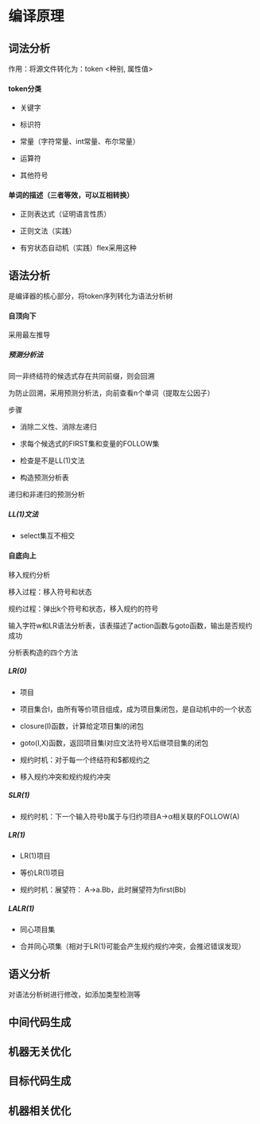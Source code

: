 # 编译原理




## 词法分析

作用：将源文件转化为：token <种别, 属性值>

#### token分类

+ 关键字

+ 标识符

+ 常量（字符常量、int常量、布尔常量）

+ 运算符

+ 其他符号

#### 单词的描述（三者等效，可以互相转换）

+ 正则表达式（证明语言性质）

+ 正则文法（实践）

+ 有穷状态自动机（实践）flex采用这种




## 语法分析

是编译器的核心部分，将token序列转化为语法分析树

#### 自顶向下

采用最左推导

##### 预测分析法

同一非终结符的候选式存在共同前缀，则会回溯

为防止回溯，采用预测分析法，向前查看n个单词（提取左公因子）

步骤

+ 消除二义性、消除左递归

+ 求每个候选式的FIRST集和变量的FOLLOW集

+ 检查是不是LL(1)文法

+ 构造预测分析表

递归和非递归的预测分析

##### LL(1)文法

+ select集互不相交

#### 自底向上

移入规约分析

移入过程：移入符号和状态

规约过程：弹出k个符号和状态，移入规约的符号

输入字符w和LR语法分析表，该表描述了action函数与goto函数，输出是否规约成功

分析表构造的四个方法

##### LR(0)

+ 项目

+ 项目集合I，由所有等价项目组成，成为项目集闭包，是自动机中的一个状态

+ closure(I)函数，计算给定项目集I的闭包

+ goto(I,X)函数，返回项目集I对应文法符号X后继项目集的闭包

+ 规约时机：对于每一个终结符和$都规约之

+ 移入规约冲突和规约规约冲突

##### SLR(1)

+ 规约时机：下一个输入符号b属于与归约项目A→α相关联的FOLLOW(A)

##### LR(1)

+ LR(1)项目

+ 等价LR(1)项目

+ 规约时机：展望符： A->a.Bb，此时展望符为first(Bb)

##### LALR(1)

+ 同心项目集

+ 合并同心项集（相对于LR(1)可能会产生规约规约冲突，会推迟错误发现）




## 语义分析

对语法分析树进行修改，如添加类型检测等



## 中间代码生成

## 机器无关优化

## 目标代码生成

## 机器相关优化
